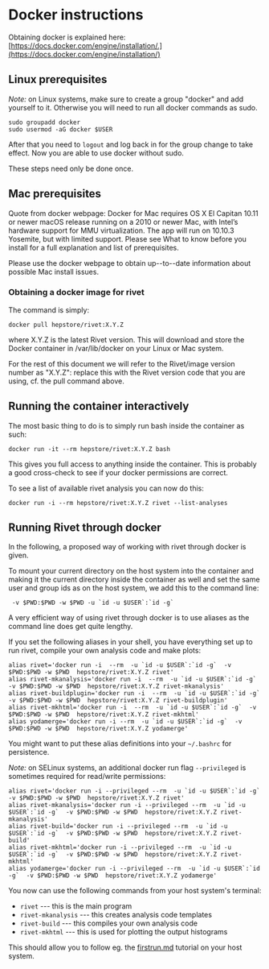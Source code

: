 # Docker instructions

Obtaining docker is explained here: [https://docs.docker.com/engine/installation/.](https://docs.docker.com/engine/installation/)

## Linux prerequisites
*Note:* on Linux systems, make sure to create a group "docker"
and add yourself to it. Otherwise you will need to run all docker
commands as sudo.

```
sudo groupadd docker
sudo usermod -aG docker $USER
```

After that you need to `logout` and log back in for the group change to take effect. Now you are able to use docker without sudo.

These steps need only be done once.


## Mac prerequisites
Quote from docker webpage:
Docker for Mac requires OS X El Capitan 10.11 or newer macOS release running on a 2010 or newer Mac, with Intel’s hardware support for MMU virtualization. The app will run on 10.10.3 Yosemite, but with limited support. Please see What to know before you install for a full explanation and list of prerequisites.

Please use the docker webpage to obtain up--to--date information about possible Mac install issues.

### Obtaining a docker image for rivet

The command is simply:

```
docker pull hepstore/rivet:X.Y.Z
```

where X.Y.Z is the latest Rivet version. This will download and store the Docker container in /var/lib/docker on your Linux or Mac system.

For the rest of this document we will refer to the Rivet/image version number as "X.Y.Z": replace this with the Rivet version code that you are using, cf. the pull command above.


## Running the container interactively

The most basic thing to do is to simply run bash inside the container as such:


```
docker run -it --rm hepstore/rivet:X.Y.Z bash
```

This gives you full access to anything inside the container.
This is probably a good cross-check to see if your docker permissions
are correct.

To see a list of available rivet analysis you can now do this:

```
docker run -i --rm hepstore/rivet:X.Y.Z rivet --list-analyses
```


##  Running Rivet through docker

In the following, a proposed way of working with rivet through docker is given.

To mount your current directory on the host system into the container and making it the current directory inside the container as well and set the same user and group ids as on the host system, we add this to the command line:

```
 -v $PWD:$PWD -w $PWD -u `id -u $USER`:`id -g`
```


A very efficient way of using rivet through docker is to use aliases as the command line does get quite lengthy.

If you set the following aliases in your shell, you have everything set up to run rivet, compile your own analysis code and make plots:

```
alias rivet='docker run -i  --rm  -u `id -u $USER`:`id -g`  -v $PWD:$PWD -w $PWD  hepstore/rivet:X.Y.Z rivet'
alias rivet-mkanalysis='docker run -i  --rm  -u `id -u $USER`:`id -g`  -v $PWD:$PWD -w $PWD  hepstore/rivet:X.Y.Z rivet-mkanalysis'
alias rivet-buildplugin='docker run -i  --rm  -u `id -u $USER`:`id -g`  -v $PWD:$PWD -w $PWD  hepstore/rivet:X.Y.Z rivet-buildplugin'
alias rivet-mkhtml='docker run -i  --rm  -u `id -u $USER`:`id -g`  -v $PWD:$PWD -w $PWD  hepstore/rivet:X.Y.Z rivet-mkhtml'
alias yodamerge='docker run -i --rm  -u `id -u $USER`:`id -g`  -v $PWD:$PWD -w $PWD  hepstore/rivet:X.Y.Z yodamerge'
```

You might want to put these alias definitions into your `~/.bashrc` for persistence.

*Note:* on SELinux systems, an additional docker run flag `--privileged` is sometimes required for read/write permissions:
```
alias rivet='docker run -i --privileged --rm  -u `id -u $USER`:`id -g`  -v $PWD:$PWD -w $PWD  hepstore/rivet:X.Y.Z rivet'
alias rivet-mkanalysis='docker run -i --privileged --rm  -u `id -u $USER`:`id -g`  -v $PWD:$PWD -w $PWD  hepstore/rivet:X.Y.Z rivet-mkanalysis'
alias rivet-build='docker run -i --privileged --rm  -u `id -u $USER`:`id -g`  -v $PWD:$PWD -w $PWD  hepstore/rivet:X.Y.Z rivet-build'
alias rivet-mkhtml='docker run -i --privileged --rm  -u `id -u $USER`:`id -g`  -v $PWD:$PWD -w $PWD  hepstore/rivet:X.Y.Z rivet-mkhtml'
alias yodamerge='docker run -i --privileged --rm  -u `id -u $USER`:`id -g`  -v $PWD:$PWD -w $PWD  hepstore/rivet:X.Y.Z yodamerge'
```

You now can use the following commands from your host system's terminal:

* `rivet`              --- this is the main program
* `rivet-mkanalysis`   --- this creates analysis code templates
* `rivet-build`        --- this compiles your own analysis code
* `rivet-mkhtml`       --- this is used for plotting the output histograms

This should allow you to follow eg. the [firstrun.md](https://gitlab.com/hepcedar/rivet/-/blob/release-3-1-x/doc/tutorials/firstrun.md) tutorial on your host system.
